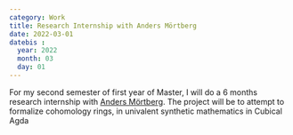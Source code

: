 ```yaml
---
category: Work
title: Research Internship with Anders Mörtberg
date: 2022-03-01
datebis :
  year: 2022
  month: 03
  day: 01
---
```


For my second semester of first year of Master,
I will do a 6 months research internship with
[Anders Mörtberg](https://staff.math.su.se/anders.mortberg/).
The project will be to attempt to formalize cohomology rings,
in univalent synthetic mathematics in Cubical Agda